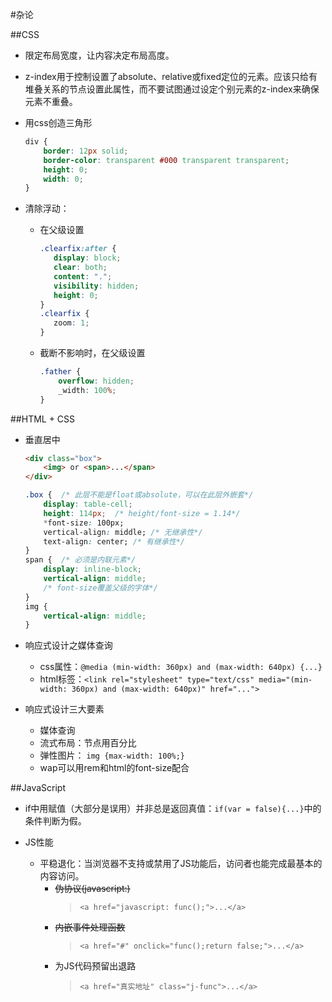 #杂论

##CSS
- 限定布局宽度，让内容决定布局高度。

- z-index用于控制设置了absolute、relative或fixed定位的元素。应该只给有堆叠关系的节点设置此属性，而不要试图通过设定个别元素的z-index来确保元素不重叠。

- 用css创造三角形

    ```css
    div {
        border: 12px solid;
        border-color: transparent #000 transparent transparent;
        height: 0;
        width: 0;
    }
    ```

- 清除浮动：
    - 在父级设置
    
        ```css
        .clearfix:after {
           display: block;
           clear: both;
           content: ".";
           visibility: hidden;
           height: 0;
        }
        .clearfix {
           zoom: 1;
        }
        ```
    - 截断不影响时，在父级设置
    
        ```css
        .father {
            overflow: hidden;
            _width: 100%;
        }
        ```


##HTML + CSS
- 垂直居中

    ```html
    <div class="box">
        <img> or <span>...</span>
    </div>
    ```

    ```css
    .box {  /* 此层不能是float或absolute，可以在此层外嵌套*/
        display: table-cell;
        height: 114px;  /* height/font-size = 1.14*/
        *font-size: 100px;
        vertical-align: middle; /* 无继承性*/
        text-align: center; /* 有继承性*/
    }
    span {  /* 必须是内联元素*/
        display: inline-block;
        vertical-align: middle;
        /* font-size覆盖父级的字体*/
    }
    img {
        vertical-align: middle;
    }
    ```

- 响应式设计之媒体查询
    - css属性：`@media (min-width: 360px) and (max-width: 640px) {...}`
    - html标签：`<link rel="stylesheet" type="text/css" media="(min-width: 360px) and (max-width: 640px)" href="...">`

- 响应式设计三大要素
    - 媒体查询
    - 流式布局：节点用百分比
    - 弹性图片： `img {max-width: 100%;}`
    - wap可以用rem和html的font-size配合


##JavaScript
- if中用赋值（大部分是误用）并非总是返回真值：`if(var = false){...}`中的条件判断为假。

- JS性能
    - 平稳退化：当浏览器不支持或禁用了JS功能后，访问者也能完成最基本的内容访问。
        - ~~伪协议(javascript:)~~
            >`<a href="javascript: func();">...</a>`
        - ~~内嵌事件处理函数~~
            >`<a href="#" onclick="func();return false;">...</a>`
        - 为JS代码预留出退路
            >`<a href="真实地址" class="j-func">...</a>`
